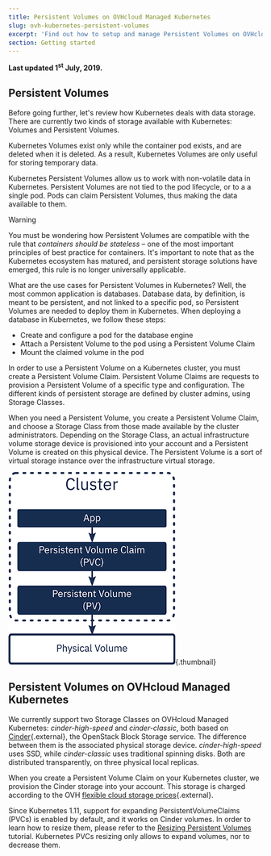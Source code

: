 ```yaml
---
title: Persistent Volumes on OVHcloud Managed Kubernetes
slug: ovh-kubernetes-persistent-volumes
excerpt: 'Find out how to setup and manage Persistent Volumes on OVHcloud Managed Kubernetes'
section: Getting started
---
```


**Last updated 1<sup>st</sup> July, 2019.**

## Persistent Volumes

Before going further, let's review how Kubernetes deals with data storage. There are currently two kinds of storage available with Kubernetes: Volumes and Persistent Volumes. 

Kubernetes Volumes exist only while the container pod exists, and are deleted when it is deleted. As a result, Kubernetes Volumes are only useful for storing temporary data.

Kubernetes Persistent Volumes allow us to work with non-volatile data in Kubernetes. Persistent Volumes are not tied to the pod lifecycle, or to a a single pod. Pods can claim Persistent Volumes, thus making the data available to them. 

> [!warning]
> You must be wondering how Persistent Volumes are compatible with the rule that *containers should be stateless* – one of the most important principles of best practice for containers. It's important to note that as the Kubernetes ecosystem has matured, and persistent storage solutions have emerged, this rule is no longer universally applicable. 
>

What are the use cases for Persistent Volumes in Kubernetes? Well, the most common application is databases. Database data, by definition, is meant to be persistent, and not linked to a specific pod, so Persistent Volumes are needed to deploy them in Kubernetes. When deploying a database in Kubernetes, we follow these steps:

- Create and configure a pod for the database engine
- Attach a Persistent Volume to the pod using a Persistent Volume Claim
- Mount the claimed volume in the pod

In order to use a Persistent Volume on a Kubernetes cluster, you must create a Persistent Volume Claim. Persistent Volume Claims are requests to provision a Persistent Volume of a specific type and configuration. The different kinds of persistent storage are defined by cluster admins, using Storage Classes.

When you need a Persistent Volume, you create a Persistent Volume Claim, and choose a Storage Class from those made available by the cluster administrators. Depending on the Storage Class, an actual infrastructure volume storage device is provisioned into your account and a Persistent Volume is created on this physical device. The Persistent Volume is a sort of virtual storage instance over the infrastructure virtual storage.

![persistent-volumes](images/working-with-persistent-volumes-01.png){.thumbnail}

## Persistent Volumes on OVHcloud Managed Kubernetes

We currently support two Storage Classes on OVHcloud Managed Kubernetes: *cinder-high-speed* and *cinder-classic*, both based on [Cinder](https://docs.openstack.org/cinder/latest/){.external}, the OpenStack Block Storage service. The difference between them is the associated physical storage device. *cinder-high-speed* uses SSD, while *cinder-classic* uses traditional spinning disks. Both are distributed transparently, on three physical local replicas.

When you create a Persistent Volume Claim on your Kubernetes cluster, we provision the Cinder storage into your account. This storage is charged according to the OVH [flexible cloud storage prices](https://www.ovh.com/world/public-cloud/storage/additional-disks/){.external}.

Since Kubernetes 1.11, support for expanding PersistentVolumeClaims (PVCs) is enabled by default, and it works on Cinder volumes. In order to learn how to resize them, please refer to the [Resizing Persistent Volumes](../resizing-persistent-volumes/) tutorial. Kubernetes PVCs resizing only allows to expand volumes, nor to decrease them.
